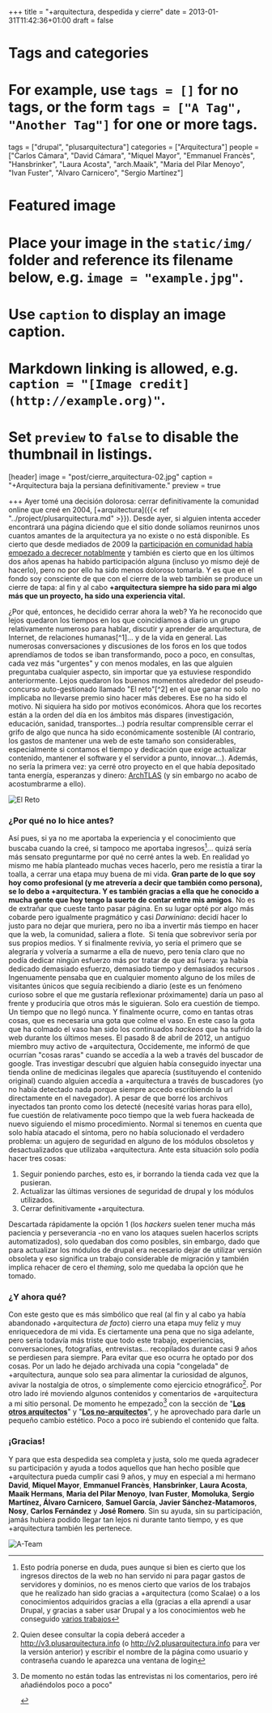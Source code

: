 +++
title = "+arquitectura, despedida y cierre"
date = 2013-01-31T11:42:36+01:00
draft = false

# Tags and categories
# For example, use `tags = []` for no tags, or the form `tags = ["A Tag", "Another Tag"]` for one or more tags.
tags = ["drupal", "plusarquitectura"]
categories = ["Arquitectura"]
people = ["Carlos Cámara", "David Cámara", "Miquel Mayor", "Emmanuel Francès", "Hansbrinker", "Laura Acosta", "arch.Maaik", "Maria del Pilar Menoyo", "Ivan Fuster", "Alvaro Carnicero", "Sergio Martínez"]

# Featured image
# Place your image in the `static/img/` folder and reference its filename below, e.g. `image = "example.jpg"`.
# Use `caption` to display an image caption.
#   Markdown linking is allowed, e.g. `caption = "[Image credit](http://example.org)"`.
# Set `preview` to `false` to disable the thumbnail in listings.
[header]
image = "post/cierre_arquitectura-02.jpg"
caption = "+Arquitectura baja la persiana definitivamente."
preview = true

+++
Ayer tomé una decisión dolorosa: cerrar definitivamente la comunidad online que creé en 2004, [+arquitectura]({{< ref "../project/plusarquitectura.md" >}}). Desde ayer, si alguien intenta acceder encontrará una página diciendo que el sitio donde solíamos reunirnos unos cuantos amantes de la arquitectura ya no existe o no está disponible. Es cierto que desde mediados de 2009 la <a href="http://carloscamara.es/blog/2009/11/25/arquitectura-un-ano-despues">participación en comunidad había empezado a decrecer notablmente</a> y también es cierto que en los últimos dos años apenas ha habido participación alguna (incluso yo mismo dejé de hacerlo), pero no por ello ha sido menos doloroso tomarla. Y es que en el fondo soy consciente de que con el cierre de la web también se produce un cierre de tapa: al fin y al cabo <strong>+arquitectura siempre ha sido para mi algo más que un proyecto, ha sido una experiencia vital.</strong></p>
<p>¿Por qué, entonces, he decidido cerrar ahora la web? Ya he reconocido que lejos quedaron los tiempos en los que coincidíamos a diario un grupo relativamente numeroso para hablar, discutir y aprender de arquitectura, de Internet, de relaciones humanas[^1]... y de la vida en general. Las numerosas conversaciones y discusiones de los foros en los que todos aprendíamos de todos se iban transformando, poco a poco, en consultas, cada vez más "urgentes" y con menos modales, en las que alguien preguntaba cualquier aspecto, sin importar que ya estuviese respondido anteriormente. Lejos quedaron los buenos momentos alrededor del pseudo-concurso auto-gestionado llamado "El reto"[^2] en el que ganar no solo&nbsp; no implicaba no llevarse premio sino hacer más deberes. Ese no ha sido el motivo. Ni siquiera ha sido por motivos económicos. Ahora que los recortes están a la orden del día en los ámbitos más dispares (investigación, educación, sanidad, transportes...) podría resultar comprensible cerrar el grifo de algo que nunca ha sido económicamente sostenible (Al contrario, los gastos de mantener una web de este tamaño son considerables, especialmente si contamos el tiempo y dedicación que exige actualizar contenido, mantener el software y el servidor a punto, innovar...). Además, no sería la primera vez: ya cerré otro proyecto en el que había depositado tanta energía, esperanzas y dinero: <a href="http://carloscamara.es/portfolio/archtlas">ArchTLAS</a> (y sin embargo no acabo de acostumbrarme a ello).</p>

![El Reto](/img/post/reto.jpg)

### ¿Por qué no lo hice antes?

Así pues, si ya no me aportaba la experiencia y el conocimiento que buscaba cuando la creé, si tampoco me aportaba ingresos[^3]... quizá sería más sensato preguntarme por qué no cerré antes la web. En realidad yo mismo me había planteado muchas veces hacerlo, pero me resistía a tirar la toalla, a cerrar una etapa muy buena de mi vida. <strong>Gran parte de lo que soy hoy como profesional (y me atrevería a decir que también como persona), se lo debo a +arquitectura. Y es también gracias a ella que he conocido a mucha gente que hoy tengo la suerte de contar entre mis amigos</strong>. No es de extrañar que cueste tanto pasar página.
En su lugar opté por algo más cobarde pero igualmente pragmático y casi <em>Darwiniano</em>: decidí hacer lo justo para no dejar que muriera, pero no iba a invertir más tiempo en hacer que la web, la comunidad, saliera a flote.&nbsp; Si tenía que sobrevivor sería por sus propios medios. Y si finalmente revivía, yo sería el primero que se alegraría y volvería a sumarme a ella de nuevo, pero tenía claro que no podía dedicar ningún esfuerzo más por tratar de que así fuera: ya había dedicado demasiado esfuerzo, demasiado tiempo y demasiados recursos . Ingenuamente pensaba que en cualquier momento alguno de los miles de visitantes únicos que seguía recibiendo a diario (este es un fenómeno curioso sobre el que me gustaría reflexionar próximamente) daría un paso al frente y produciría que otros más le siguieran. Solo era cuestión de tiempo. Un tiempo que no llegó nunca.
Y finalmente ocurre, como en tantas otras cosas, que es necesaria una gota que colme el vaso. En este caso la gota que ha colmado el vaso han sido los continuados <em>hackeos</em> que ha sufrido la web durante los últimos meses. El pasado 8 de abril de 2012, un antiguo miembro muy activo de +arquitectura, Occidemente, me informó de que ocurrían "cosas raras" cuando se accedía a la web a través del buscador de google. Tras investigar descubrí que alguien había conseguido inyectar una tienda online de medicinas ilegales que aparecía (sustituyendo el contenido original) cuando alguien accedía a +arquitectura a través de buscadores (yo no había detectado nada porque siempre accedo escribiendo la url directamente en el navegador). A pesar de que borré los archivos inyectados tan pronto como los detecté (necesité varias horas para ello), fue cuestión de relativamente poco tiempo que la web fuera hackeada de nuevo siguiendo el mismo procedimiento. Normal si tenemos en cuenta que solo había atacado el síntoma, pero no había solucionado el verdadero problema: un agujero de seguridad en alguno de los módulos obsoletos y desactualizados que utilizaba +arquitectura. Ante esta situación solo podía hacer tres cosas:

1. Seguir poniendo parches, esto es, ir borrando la tienda cada vez que la pusieran.
2. Actualizar las últimas versiones de seguridad de drupal y los módulos utilizados.
3. Cerrar definitivamente +arquitectura.

Descartada rápidamente la opción 1 (los<em> hackers</em> suelen tener mucha más paciencia y perseverancia -no en vano los ataques suelen hacerlos scripts automatizados), solo quedaban dos como posibles, sin embargo, dado que para actualizar los módulos de drupal era necesario dejar de utilizar versión obsoleta y eso significa un trabajo considerable de migración y también implica rehacer de cero el <em>theming</em>, solo me quedaba la opción que he tomado.

### ¿Y ahora qué?

Con este gesto que es más simbólico que real (al fin y al cabo ya había abandonado +arquitectura <em>de facto</em>) cierro una etapa muy feliz y muy enriquecedora de mi vida. Es ciertamente una pena que no siga adelante, pero sería todavía más triste que todo este trabajo, experiencias, conversaciones, fotografías, entrevistas... recopilados durante casi 9 años se perdiesen para siempre. Para evitar que eso ocurra he optado por dos cosas. Por un lado he dejado archivada una copia "congelada" de +arquitectura, aunque solo sea para alimentar la curiosidad de algunos, avivar la nostalgia de otros, o símplemente como ejercicio etnográfico[^4]. Por otro lado iré moviendo algunos contenidos y comentarios de +arquitectura a mi sitio personal. De momento he empezado[^5] con la sección de "<strong><a href="http://carloscamara.es/taxonomy/temas/los-otros-arquitectos">Los otros arquitectos</a></strong>" y "<a href="http://carloscamara.es/taxonomy/temas/los-no-arquitectos"><strong>Los no-arquitectos</strong></a>", y he aprovechado para darle un pequeño cambio estético. Poco a poco iré subiendo el contenido que falta.</p>
<h3><strong>¡Gracias!</strong></h3>
<p>Y para que esta despedida sea completa y justa, solo me queda agradecer su participación y ayuda a todos aquellos que han hecho posible que +arquitectura pueda cumplir casi 9 años, y muy en especial a mi hermano<strong> David</strong>, <strong>Miquel Mayor</strong>, <strong>Emmanuel Francès</strong>, <strong>Hansbrinker</strong>, <strong>Laura Acosta</strong>, <strong>Maaik Hermans</strong>, <strong>Maria del Pilar Menoyo</strong>, <strong>Ivan Fuster</strong>, <strong>Momoluka</strong>, <strong>Sergio Martínez, Álvaro Carnicero</strong>, <strong>Samuel García</strong>,<strong> Javier Sánchez-Matamoros</strong>,<strong> Nosy</strong>, <strong>Carlos Fernández</strong> y <strong>José Romero</strong>. Sin su ayuda, sin su participación, jamás hubiera podido llegar tan lejos ni durante tanto tiempo, y es que +arquitectura también les pertenece.</p>

![A-Team](/img/post/a-team.jpg)


[^1]: Durante estos años han sido inevitables y repetidas las ocasiones en las que han aparecido <em>Trolls</em> y <em>Hackers</em> y ha sido toda una experiencia y un desafío aprender a tratar con ellos
[^2]: "El reto" (así se llamaba la historia) Consistía en que un usuario publicaba una foto de una parte de una obra y el resto de usuarios tenían que adivinar de qué se trataba a partir de preguntas de tipo sí/no. Quien adivinaba el reto debía publicar información del edificio y preparar el siguiente reto.
[^3]: Esto podría ponerse en duda, pues aunque si bien es cierto que los ingresos directos de la web no han servido ni para pagar gastos de servidores y dominios, no es menos cierto que varios de los trabajos que he realizado han sido gracias a +arquitectura (como Scalae) o a los conocimientos adquiridos gracias a ella (gracias a ella aprendí a usar Drupal, y gracias a saber usar Drupal y a los conocimientos web he conseguido [varios trabajos](/tags/drupal)
[^4]: Quien desee consultar la copia deberá acceder a <a href="http://v3.plusarquitectura.info" class="ext" target="_blank">http://v3.plusarquitectura.info</a> (o <a href="http://v2.plusarquitectura.info" class="ext" target="_blank">http://v2.plusarquitectura.info</a> para ver la versión anterior) y escribir el nombre de la página como usuario y contraseña cuando le aparezca una ventana de login
[^5]: De momento no están todas las entrevistas ni los comentarios, pero iré añadiéndolos poco a poco"</li>
